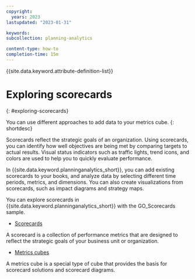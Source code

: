 ```yaml
---
copyright:
  years: 2023
lastupdated: "2023-01-31"

keywords:
subcollection: planning-analytics

content-type: how-to
completion-time: 15m
---
```


{{site.data.keyword.attribute-definition-list}}

# Exploring scorecards
{: #exploring-scorecards}

You can use different approaches to add data to your metrics cube.
{: shortdesc}

Scorecards reflect the strategic goals of an organization. Using scorecards, you can identify how well objectives are being met by comparing targets to actual results. Visual status indicators such as traffic lights, trend icons, and colors are used to help you to quickly evaluate performance.

In {{site.data.keyword.planninganalytics_short}}, you can add existing scorecards to your books, and analyze data by selecting different time periods, metrics, and dimensions. You can also create visualizations from scorecards, such as impact diagrams and strategy maps.

You can explore scorecards in {{site.data.keyword.planninganalytics_short}} with the GO_Scorecards sample.

- [Scorecards](https://www.ibm.com/docs/planning-analytics/2.0.0?topic=es-scorecards)

A scorecard is a collection of performance metrics that are designed to reflect the strategic goals of your business unit or organization.

- [Metrics cubes](https://www.ibm.com/docs/planning-analytics/2.0.0?topic=es-metrics-cubes)

A metrics cube is a special type of cube that provides the basis for scorecard solutions and scorecard diagrams.
